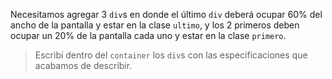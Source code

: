 Necesitamos agregar 3 `div`s en donde el último `div` deberá ocupar 60% del ancho de la pantalla y estar en la clase `ultimo`, y los 2 primeros deben ocupar un 20% de la pantalla cada uno y estar en la clase `primero`.

> Escribí dentro del `container` los `div`s con las especificaciones que acabamos de describir.


